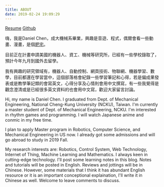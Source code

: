 ```yaml
---
title: ABOUT
date: 2019-02-24 19:09:29
---
```


[Resume](https://danielchen.cc/CV.pdf)
[Github](https://github.com/team6612)

嗨，我是Daniel Chen，成大機械系畢業，興趣是音遊、程式，偶爾會看一些動畫、漫畫，是個[肥宅](/about/acg.html)。

目前正在計畫申請美國的機器人、資工、機械等研究所，已經有一些學校錄取了，預計今年九月到國外去留學。

我有興趣的研究領域有，機器人、自動控制、網頁技術、物聯網、機器學習、數學，目前都還在學習當中，這個部落格會紀錄一些學習筆記和心得，若是偏成果發表或是教學筆記類的會寫英文，心得分享及心情則會用中文撰寫，有一些我覺得是觀念澄清或是已經很多英文資料的也會用中文寫，歡迎大家留言討論。



Hi, my name is Daniel Chen. I graduated from Dept. of Mechanical Engineering, National Cheng-Kung University (NCKU), Taiwan. I'm currently a master student of Dept. of Mechanical Engineering, NCKU. I'm interested in rhythm games and programming. I will watch Japanese anime and conmic in my free time.

I plan to apply Master program in Robotics, Computer Science, and Mechanical Engineering in US now. I already got some admissions and will go abroad to study in 2019 Fall.

My research interests are: Robotics, Control System, Web Technology, Internet of Thing, Machine Learning and Mathematics. I always keen in cutting-edge technology. I'll post some learning notes in this blog. Notes and tutorials will be posted in English. Reviews and jottings will be in Chinese. However, some materials that I think it has abundant English resource or it is an important conceptional explaination, I'll write it in Chinese as well. Welcome to leave comments to discuss.
